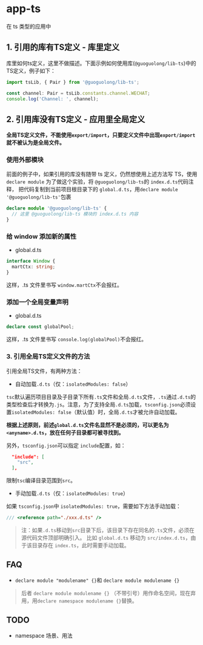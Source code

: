 # app-ts 

在 ts 类型的应用中

## 1. 引用的库有TS定义 - 库里定义

库里如何ts定义，这里不做描述。下面示例如何使用库(`@guoguolong/lib-ts`)中的TS定义，例子如下：

```ts
import tsLib, { Pair } from '@guoguolong/lib-ts';

const channel: Pair = tsLib.constants.channel.WECHAT;
console.log('Channel: ', channel);
```

## 2. 引用库没有TS定义 - 应用里全局定义

**全局TS定义文件，不能使用`export/import`，只要定义文件中出现`export/import`就不被认为是全局文件。**

### 使用外部模块
前面的例子中，如果引用的库没有随带 ts 定义，仍然想使用上述方法写 TS，使用 `declare module`
为了做这个实验，将 `@guoguolong/lib-ts`的 `index.d.ts`代码注释，
把代码复制到当前项目根目录下的 `global.d.ts`，用`declare module '@guoguolong/lib-ts'`包裹

```ts
declare module '@guoguolong/lib-ts' {
  // 这里 @guoguolong/lib-ts 模块的 index.d.ts 内容
}
```

### 给 window 添加新的属性

* global.d.ts
```ts
interface Window {
  martCtx: string;
}
```

这样，.ts 文件里书写 `window.martCtx`不会报红。

### 添加一个全局变量声明

* global.d.ts
```ts
declare const globalPool;
```
这样，.ts 文件里书写 `console.log(globalPool)`不会报红。

### 3. 引用全局TS定义文件的方法

引用全局TS文件，有两种方法：

* 自动加载`.d.ts`（仅：`isolatedModules: false`）

`tsc`默认遍历项目目录及子目录下所有`.ts`文件和全局`.d.ts`文件，`.ts`通过`.d.ts`的类型检查后才转换为`.js`。注意，为了支持全局`.d.ts`加载，`tsconfig.json`必须设置`isolatedModules: false`（默认值）时，全局`.d.ts`才被允许自动加载。

**根据上述原则，前述`global.d.ts`文件名显然不是必须的，可以更名为`<anyname>.d.ts`，放在任何子目录都可被寻找到。**

另外，`tsconfig.json`可以指定 `include`配置，如：

```json
  "include": [
    "src",
  ],
```

限制`tsc`编译目录范围到`src`。


* 手动加载`.d.ts`（仅：`isolatedModules: true`）

如果 `tsconfig.json`中 `isolatedModules: true`，需要如下方法手动加载：

```ts
/// <reference path="./xxx.d.ts" />
```

>注：如果`.d.ts`移动到`src`目录下后，该目录下存在同名的`.ts`文件，必须在源代码文件顶部明确引入。
比如 `global.d.ts` 移动为 `src/index.d.ts`，由于该目录存在 `index.ts`，此时需要手动加载。

## FAQ

* `declare module "modulename" {}`和 `declare module modulename {}`
>后者 `declare module modulename {}` （不带引号）用作命名空间，现在弃用，用`declare namespace
 modulename {}`替换。

## TODO
* namespace 场景、用法

